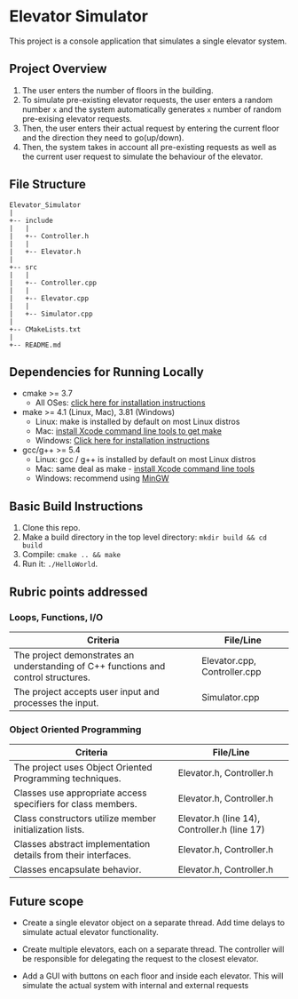 # Elevator Simulator

This project is a console application that simulates a single elevator system.

## Project Overview
1. The user enters the number of floors in the building.
2. To simulate pre-existing elevator requests, the user enters a random number `x` and the system automatically generates `x` 
   number of random pre-exising elevator requests.
3. Then, the user enters their actual request by entering the current floor and the direction they need to go(up/down).
4. Then, the system takes in account all pre-existing requests as well as the current user request to simulate the behaviour
   of the elevator.

## File Structure
```
Elevator_Simulator
|
+-- include
|   |
|   +-- Controller.h
|   |
|   +-- Elevator.h
|
+-- src
|   |
|   +-- Controller.cpp
|   |
|   +-- Elevator.cpp
|   |
|   +-- Simulator.cpp
|
+-- CMakeLists.txt
|
+-- README.md
```

## Dependencies for Running Locally
* cmake >= 3.7
  * All OSes: [click here for installation instructions](https://cmake.org/install/)
* make >= 4.1 (Linux, Mac), 3.81 (Windows)
  * Linux: make is installed by default on most Linux distros
  * Mac: [install Xcode command line tools to get make](https://developer.apple.com/xcode/features/)
  * Windows: [Click here for installation instructions](http://gnuwin32.sourceforge.net/packages/make.htm)
* gcc/g++ >= 5.4
  * Linux: gcc / g++ is installed by default on most Linux distros
  * Mac: same deal as make - [install Xcode command line tools](https://developer.apple.com/xcode/features/)
  * Windows: recommend using [MinGW](http://www.mingw.org/)

## Basic Build Instructions

1. Clone this repo.
2. Make a build directory in the top level directory: `mkdir build && cd build`
3. Compile: `cmake .. && make`
4. Run it: `./HelloWorld`.

## Rubric points addressed

### Loops, Functions, I/O

| Criteria | File/Line |
| --- | --- |
| The project demonstrates an understanding of C++ functions and control structures. | Elevator.cpp, Controller.cpp |
| The project accepts user input and processes the input. | Simulator.cpp |

### Object Oriented Programming

| Criteria | File/Line |
| --- | --- |
| The project uses Object Oriented Programming techniques.| Elevator.h, Controller.h |
| Classes use appropriate access specifiers for class members. | Elevator.h, Controller.h |
| Class constructors utilize member initialization lists.| Elevator.h (line 14), Controller.h (line 17) |
| Classes abstract implementation details from their interfaces.| Elevator.h, Controller.h |
| Classes encapsulate behavior. | Elevator.h, Controller.h |

## Future scope

* Create a single elevator object on a separate thread. Add time delays to simulate actual elevator
  functionality.

* Create multiple elevators, each on a separate thread. The controller will be responsible
  for delegating the request to the closest elevator.

* Add a GUI with buttons on each floor and inside each elevator. This will simulate the actual system
  with internal and external requests